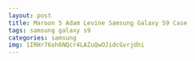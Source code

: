 ```yaml
---
layout: post
title: Maroon 5 Adam Levine Samsung Galaxy S9 Case
tags: samsung galaxy s9
categories: samsung
img: 1IRHr76oh6NQcr4LAZuQwOJidcGvrjdhi
---
```

